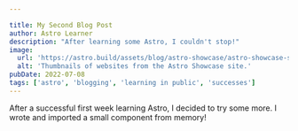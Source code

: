 ```yaml
---

title: My Second Blog Post
author: Astro Learner
description: "After learning some Astro, I couldn't stop!"
image:
  url: 'https://astro.build/assets/blog/astro-showcase/astro-showcase-screenshot.jpg'
  alt: 'Thumbnails of websites from the Astro Showcase site.'
pubDate: 2022-07-08
tags: ['astro', 'blogging', 'learning in public', 'successes']
---
```


After a successful first week learning Astro, I decided to try some more. I wrote and imported a small component from memory!
